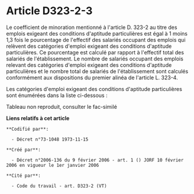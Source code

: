 # Article D323-2-3

Le coefficient de minoration mentionné à l'article D. 323-2 au titre des emplois exigeant des conditions d'aptitude
particulières est égal à 1 moins 1,3 fois le pourcentage de l'effectif des salariés occupant des emplois qui relèvent des
catégories d'emploi exigeant des conditions d'aptitude particulières. Ce pourcentage est calculé par rapport à l'effectif
total des salariés de l'établissement. Le nombre de salariés occupant des emplois relevant des catégories d'emploi exigeant
des conditions d'aptitude particulières et le nombre total de salariés de l'établissement sont calculés conformément aux
dispositions du premier alinéa de l'article L. 323-4.

Les catégories d'emploi exigeant des conditions d'aptitude particulières sont énumérées dans la liste ci-dessous :

Tableau non reproduit, consulter le fac-similé

**Liens relatifs à cet article**

	**Codifié par**:

	  - Décret n°73-1048 1973-11-15

	**Créé par**:

	  - Décret n°2006-136 du 9 février 2006 - art. 1 () JORF 10 février 2006 en vigueur le 1er janvier 2006

	**Cité par**:

	  - Code du travail - art. D323-2 (VT)
